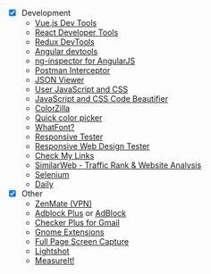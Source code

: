 * [x] Development
  * [Vue.js Dev Tools](https://chrome.google.com/webstore/detail/vuejs-devtools/nhdogjmejiglipccpnnnanhbledajbpd)
  * [React Developer Tools](https://chrome.google.com/webstore/detail/react-developer-tools/fmkadmapgofadopljbjfkapdkoienihi)
  * [Redux DevTools](https://chrome.google.com/webstore/detail/redux-devtools/lmhkpmbekcpmknklioeibfkpmmfibljd)
  * [Angular devtools](https://chrome.google.com/webstore/detail/angular-devtools/fabgmfdedgcofflfcnhdpljllcpaplfa)
  * [ng-inspector for AngularJS](https://chrome.google.com/webstore/detail/ng-inspector-for-angularj/aadgmnobpdmgmigaicncghmmoeflnamj)
  * [Postman Interceptor](https://chrome.google.com/webstore/detail/postman-interceptor/aicmkgpgakddgnaphhhpliifpcfhicfo)
  * [JSON Viewer](https://chrome.google.com/webstore/detail/json-viewer/aimiinbnnkboelefkjlenlgimcabobli)
  * [User JavaScript and CSS](https://chrome.google.com/webstore/detail/user-javascript-and-css/nbhcbdghjpllgmfilhnhkllmkecfmpld)
  * [JavaScript and CSS Code Beautifier](https://chrome.google.com/webstore/detail/javascript-and-css-code-b/iiglodndmmefofehaibmaignglbpdald)
  * [ColorZilla](https://chrome.google.com/webstore/detail/colorzilla/bhlhnicpbhignbdhedgjhgdocnmhomnp)
  * [Quick color picker](https://chrome.google.com/webstore/detail/quick-color-picker/medhnjegdfgmhpammlpfokdacikkdpjj)
  * [WhatFont?](https://chrome.google.com/webstore/detail/whatfont/jabopobgcpjmedljpbcaablpmlmfcogm)
  * [Responsive Tester](https://chrome.google.com/webstore/detail/responsive-tester/ppbjpbekhmnekpphljbmeafemfiolbki)
  * [Responsive Web Design Tester](https://chrome.google.com/webstore/detail/responsive-web-design-tes/enhcpefphhaiikpobimgcakinhabgiib)
  * [Check My Links](https://chrome.google.com/webstore/detail/check-my-links/ojkcdipcgfaekbeaelaapakgnjflfglf)
  * [SimilarWeb - Traffic Rank & Website Analysis](https://chrome.google.com/webstore/detail/similarweb-traffic-rank-w/hoklmmgfnpapgjgcpechhaamimifchmp)
  * [Selenium](https://chrome.google.com/webstore/detail/selenium-ide/mooikfkahbdckldjjndioackbalphokd)
  * [Daily](https://chrome.google.com/webstore/detail/daily-20-source-for-busy/jlmpjdjjbgclbocgajdjefcidcncaied)
* [x] Other
  * [ZenMate (VPN)](https://chrome.google.com/webstore/detail/zenmate-free-vpn%E2%80%93best-vpn/fdcgdnkidjaadafnichfpabhfomcebme)
  * [Adblock Plus](https://chrome.google.com/webstore/detail/adblock-plus-free-ad-bloc/cfhdojbkjhnklbpkdaibdccddilifddb) or [AdBlock](https://chrome.google.com/webstore/detail/adblock-%E2%80%94-best-ad-blocker/gighmmpiobklfepjocnamgkkbiglidom)
  * [Checker Plus for Gmail](https://chrome.google.com/webstore/detail/checker-plus-for-gmail/oeopbcgkkoapgobdbedcemjljbihmemj)
  * [Gnome Extensions](https://chrome.google.com/webstore/detail/gnome-shell-integration/gphhapmejobijbbhgpjhcjognlahblep/related)
  * [Full Page Screen Capture](https://chrome.google.com/webstore/detail/full-page-screen-capture/fdpohaocaechififmbbbbbknoalclacl)
  * [Lightshot](https://chrome.google.com/webstore/detail/lightshot-screenshot-tool/mbniclmhobmnbdlbpiphghaielnnpgdp)
  * [MeasureIt!](https://chrome.google.com/webstore/detail/measureit/keoagpbljgpdoldcmfpgicnpijmfompi)